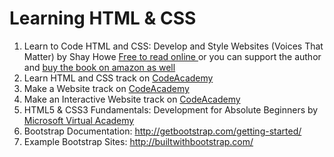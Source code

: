 # Learning HTML & CSS

1. Learn to Code HTML and CSS: Develop and Style Websites (Voices That Matter) by Shay Howe [Free to read online ](http://learn.shayhowe.com/) or you can support the author and [buy the book on amazon as well](https://www.amazon.com/Learn-Code-HTML-CSS-Websites/dp/0321940520)
2. Learn HTML and CSS track on [CodeAcademy](https://www.codecademy.com/learn/learn-html-css)
3. Make a  Website track on [CodeAcademy](https://www.codecademy.com/learn/make-a-website)
4. Make an Interactive Website track on [CodeAcademy](https://www.codecademy.com/skills/make-an-interactive-website)
5. HTML5 & CSS3 Fundamentals: Development for Absolute Beginners by [Microsoft Virtual Academy](https://mva.microsoft.com/en-US/training-courses/html5-css3-fundamentals-development-for-absolute-beginners-14207?l=Y4COscFfB_7500115888)
6. Bootstrap Documentation: http://getbootstrap.com/getting-started/
7. Example Bootstrap Sites: http://builtwithbootstrap.com/
